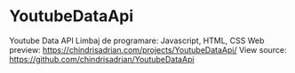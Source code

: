 # YoutubeDataApi

Youtube Data API
Limbaj de programare: Javascript, HTML, CSS
Web preview: https://chindrisadrian.com/projects/YoutubeDataApi/
View source: https://github.com/chindrisadrian/YoutubeDataApi
